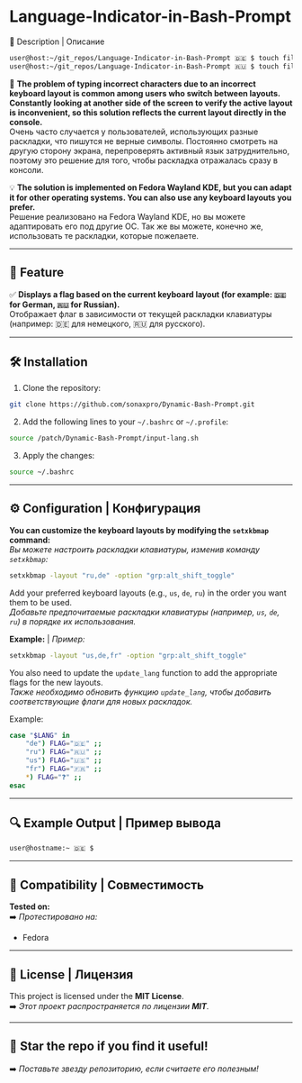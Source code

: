 # Language-Indicator-in-Bash-Prompt

📝 Description | Описание
```bash
user@host:~/git_repos/Language-Indicator-in-Bash-Prompt 🇩🇪 $ touch file
user@host:~/git_repos/Language-Indicator-in-Bash-Prompt 🇷🇺 $ touch file
```

🔹 **The problem of typing incorrect characters due to an incorrect keyboard layout is common among users who switch between layouts. Constantly looking at another side of the screen to verify the active layout is inconvenient, so this solution reflects the current layout directly in the console.**\
Очень часто случается у пользователей, использующих разные раскладки, что пишутся не верные символы. Постоянно смотреть на другую сторону экрана, перепроверять активный язык затруднительно, поэтому это решение для того, чтобы раскладка отражалась сразу в консоли.

💡 **The solution is implemented on Fedora Wayland KDE, but you can adapt it for other operating systems. You can also use any keyboard layouts you prefer.**\
Решение реализовано на Fedora Wayland KDE, но вы можете адаптировать его под другие ОС. Так же вы можете, конечно же, использовать те раскладки, которые пожелаете.



---

## 🚀 Feature
✅ **Displays a flag based on the current keyboard layout (for example: `🇩🇪` for German, `🇷🇺` for Russian).**\
Отображает флаг в зависимости от текущей раскладки клавиатуры (например: 🇩🇪 для немецкого, 🇷🇺 для русского).

---

## 🛠️ Installation

1. Clone the repository:
```bash
git clone https://github.com/sonaxpro/Dynamic-Bash-Prompt.git
```

2. Add the following lines to your `~/.bashrc` or `~/.profile`:

```bash
source /patch/Dynamic-Bash-Prompt/input-lang.sh
```

3. Apply the changes:
```bash
source ~/.bashrc
```

---

## ⚙️ Configuration | Конфигурация

**You can customize the keyboard layouts by modifying the `setxkbmap` command:**\
*Вы можете настроить раскладки клавиатуры, изменив команду `setxkbmap`:*

```bash
setxkbmap -layout "ru,de" -option "grp:alt_shift_toggle"
```

Add your preferred keyboard layouts (e.g., `us`, `de`, `ru`) in the order you want them to be used.\
*Добавьте предпочитаемые раскладки клавиатуры (например, `us`, `de`, `ru`) в порядке их использования.*

**Example:** | *Пример:*

```bash
setxkbmap -layout "us,de,fr" -option "grp:alt_shift_toggle"
```

You also need to update the `update_lang` function to add the appropriate flags for the new layouts.\
*Также необходимо обновить функцию `update_lang`, чтобы добавить соответствующие флаги для новых раскладок.*

Example:

```bash
case "$LANG" in
    "de") FLAG="🇩🇪" ;;
    "ru") FLAG="🇷🇺" ;;
    "us") FLAG="🇺🇸" ;;
    "fr") FLAG="🇫🇷" ;;
    *) FLAG="❓" ;;
esac
```

---

## 🔍 Example Output | Пример вывода

```bash
user@hostname:~ 🇩🇪 $
```

---

## 🧪 Compatibility | Совместимость

**Tested on:**\
➡️ *Протестировано на:*

- Fedora


---

## 📄 License | Лицензия

This project is licensed under the **MIT License**.\
➡️ *Этот проект распространяется по лицензии **MIT**.*


---


## 🌟 **Star the repo if you find it useful!**

➡️ *Поставьте звезду репозиторию, если считаете его полезным!*